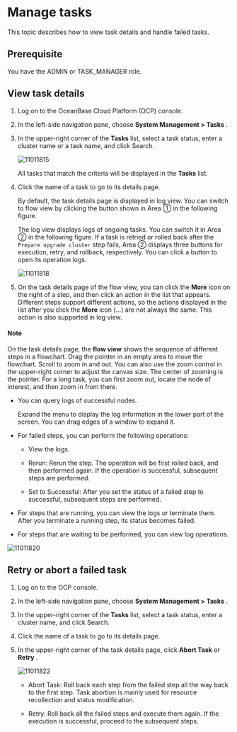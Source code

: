 Manage tasks
=================================

This topic describes how to view task details and handle failed tasks.

Prerequisite
---------------------------------

You have the ADMIN or TASK_MANAGER role.

View task details
--------------------------------------

1. Log on to the OceanBase Cloud Platform (OCP) console.

2. In the left-side navigation pane, choose **System Management \> Tasks** .

3. In the upper-right corner of the **Tasks** list, select a task status, enter a cluster name or a task name, and click Search.

   ![11011815](https://obbusiness-private.oss-cn-shanghai.aliyuncs.com/doc/img/ocp/401/task-en.png)

   All tasks that match the criteria will be displayed in the **Tasks** list.

4. Click the name of a task to go to its details page.

   By default, the task details page is displayed in log view. You can switch to flow view by clicking the button shown in Area ① in the following figure.

   The log view displays logs of ongoing tasks. You can switch it in Area ② in the following figure. If a task is retried or rolled back after the `Prepare upgrade cluster` step fails, Area ② displays three buttons for execution, retry, and rollback, respectively. You can click a button to open its operation logs.

   ![11011818](https://help-static-aliyun-doc.aliyuncs.com/assets/img/en-US/0772477361/p346496.png)

5. On the task details page of the flow view, you can click the **More** icon on the right of a step, and then click an action in the list that appears. Different steps support different actions, so the actions displayed in the list after you click the **More** icon (...) are not always the same. This action is also supported in log view.

  <main id="notice" type='explain'>
    <h4>Note</h4>
    <p>On the task details page, the <strong>flow view</strong> shows the sequence of different steps in a flowchart. Drag the pointer in an empty area to move the flowchart. Scroll to zoom in and out. You can also use the zoom control in the upper-right corner to adjust the canvas size. The center of zooming is the pointer. For a long task, you can first zoom out, locate the node of interest, and then zoom in from there.</p>
  </main>

   * You can query logs of successful nodes.

     Expand the menu to display the log information in the lower part of the screen. You can drag edges of a window to expand it.

   * For failed steps, you can perform the following operations:

     * View the logs.

     * Rerun: Rerun the step. The operation will be first rolled back, and then performed again. If the operation is successful, subsequent steps are performed.

     * Set to Successful: After you set the status of a failed step to successful, subsequent steps are performed.

   * For steps that are running, you can view the logs or terminate them. After you terminate a running step, its status becomes failed.

   * For steps that are waiting to be performed, you can view log operations.

   ![11011820](https://help-static-aliyun-doc.aliyuncs.com/assets/img/en-US/0772477361/p346498.png)

Retry or abort a failed task
-------------------------------------------------

1. Log on to the OCP console.

2. In the left-side navigation pane, choose **System Management \> Tasks** .

3. In the upper-right corner of the **Tasks** list, select a task status, enter a cluster name, and click Search.

4. Click the name of a task to go to its details page.

5. In the upper-right corner of the task details page, click **Abort Task** or **Retry** .

   ![11011822](https://help-static-aliyun-doc.aliyuncs.com/assets/img/en-US/0772477361/p346501.png)

   * Abort Task: Roll back each step from the failed step all the way back to the first step. Task abortion is mainly used for resource recollection and status modification.

   * Retry: Roll back all the failed steps and execute them again. If the execution is successful, proceed to the subsequent steps.
